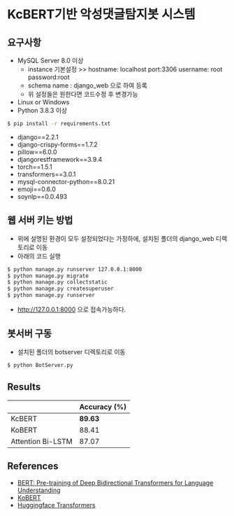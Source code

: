 ﻿# KcBERT기반 악성댓글탐지봇 시스템

## 요구사항

- MySQL Server 8.0 이상
  - instance 기본설정 >>  hostname: localhost  port:3306  username: root  password:root
  - schema name : django_web 으로 하여 등록
  - 위 설정들은 원한다면 코드수정 후 변경가능
- Linux or Windows
- Python 3.8.3 이상

```bash
$ pip install -r requirements.txt
```

- django==2.2.1
- django-crispy-forms==1.7.2
- pillow==6.0.0
- djangorestframework==3.9.4
- torch==1.5.1
- transformers==3.0.1
- mysql-connector-python==8.0.21
- emoji==0.6.0
- soynlp==0.0.493

## 웹 서버 키는 방법

- 위에 설명된 환경이 모두 설정되었다는 가정하에, 설치된 폴더의 django_web 디렉토리로 이동
- 아래의 코드 실행
```bash
$ python manage.py runserver 127.0.0.1:8000
$ python manage.py migrate
$ python manage.py collectstatic
$ python manage.py createsuperuser
$ python manage.py runserver
```
- http://127.0.0.1:8000 으로 접속가능하다.

## 봇서버 구동

- 설치된 폴더의 botserver 디렉토리로 이동

```bash
$ python BotServer.py
```



## Results

|                     | Accuracy (%) |
| ----------------- | ------------ |
| KcBERT            | **89.63**    |
| KoBERT            | 88.41        |
| Attention Bi-LSTM | 87.07      |


## References
- [BERT: Pre-training of Deep Bidirectional Transformers for Language Understanding](https://arxiv.org/pdf/1810.04805)
- [KoBERT](https://github.com/SKTBrain/KoBERT)
- [Huggingface Transformers](https://github.com/huggingface/transformers)